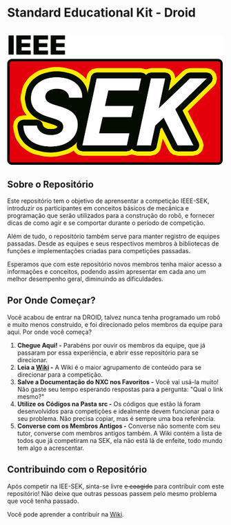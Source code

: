 # Standard Educational Kit - Droid

<br>

<img src="https://github.com/UnbDroid/SEK/blob/master/docs/wiki_docs/img/logo2.png" width="500"/>

<br>

## Sobre o Repositório

Este repositório tem o objetivo de aprensentar a competição IEEE-SEK, introduzir os participantes em conceitos básicos de mecânica e programação que serão utilizados para a construção do robô, e fornecer dicas de como agir e se comportar durante o período de competição.

Além de tudo, o repositório também serve para manter registro de equipes passadas. Desde as equipes e seus respectivos membros à bibliotecas de funções e implementações criadas para competições passadas.

Esperamos que com este repositório novos membros tenha maior acesso a informações e conceitos, podendo assim apresentar em cada ano um melhor desempenho geral, diminuindo as dificuldades.

## Por Onde Começar?

Você acabou de entrar na DROID, talvez nunca tenha programado um robô e muito menos construido, e foi direcionado pelos membros da equipe para aqui. Por onde você começa?

1. **Chegue Aqui! -** Parabéns por ouvir os membros da equipe, que já passaram por essa experiência, e abrir esse repositório para se direcionar.
2. **Leia a [Wiki](https://github.com/UnbDroid/SEK/wiki) -** A Wiki é o maior agrupamento de conteúdo para se direcionar para a competição.
3. **Salve a Documentação do NXC nos Favoritos -** Você vai usá-la muito! Não gaste seu tempo esperando respostas para a pergunta: "Qual o link mesmo?"
4. **Utilize os Códigos na Pasta src -** Os códigos que estão lá foram desenvolvidos para competições e idealmente devem funcionar para o seu problema. Não precisa copiar, mas é sempre uma boa referência.
5. **Converse com os Membros Antigos -** Converse não somente com seu tutor, converse com membros antigos também. A Wiki contém a lista de todos que já competiram na SEK, ela não está lá de enfeite, todo mundo tem algo a acrescentar.

## Contribuindo com o Repositório

Após competir na IEE-SEK, sinta-se livre ~~e coagido~~ para contribuir com este repositório! Não deixe que outras pessoas passem pelo mesmo problema que você tenha passado.

Você pode aprender a contribuir na [Wiki](https://github.com/UnbDroid/SEK/wiki#contribuindo-para-o-repositório).
